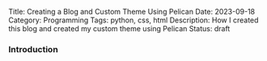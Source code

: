 Title: Creating a Blog and Custom Theme Using Pelican
Date: 2023-09-18
Category: Programming
Tags: python, css, html
Description: How I created this blog and created my custom theme using Pelican
Status: draft
### Introduction

